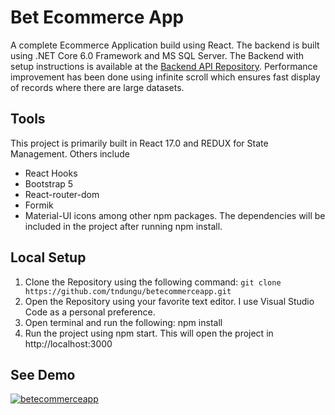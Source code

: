 # Bet Ecommerce App

A complete Ecommerce Application build using React. The backend is built using .NET Core 6.0 Framework and MS SQL Server. The Backend with setup instructions is available at the [Backend API Repository](https://github.com/tndungu/BetEcommerceApi.git). Performance improvement has been done using infinite scroll which ensures fast display of records where there are large datasets.

## Tools

This project is primarily built in React 17.0 and REDUX for State Management. Others include 
- React Hooks
- Bootstrap 5
- React-router-dom
- Formik
- Material-UI icons among other npm packages.
The dependencies will be included in the project after running npm install.

## Local Setup
1. Clone the Repository using the following command:
   `git clone https://github.com/tndungu/betecommerceapp.git`
2. Open the Repository using your favorite text editor. I use Visual Studio Code as a personal preference.
3. Open terminal and run the following:
  npm install 
 4. Run the project using npm start. This will open the project in http://localhost:3000

## See Demo

[![betecommerceapp](https://img.youtube.com/vi/An950DRcNCA/0.jpg)](https://www.youtube.com/watch?v=An950DRcNCA)

